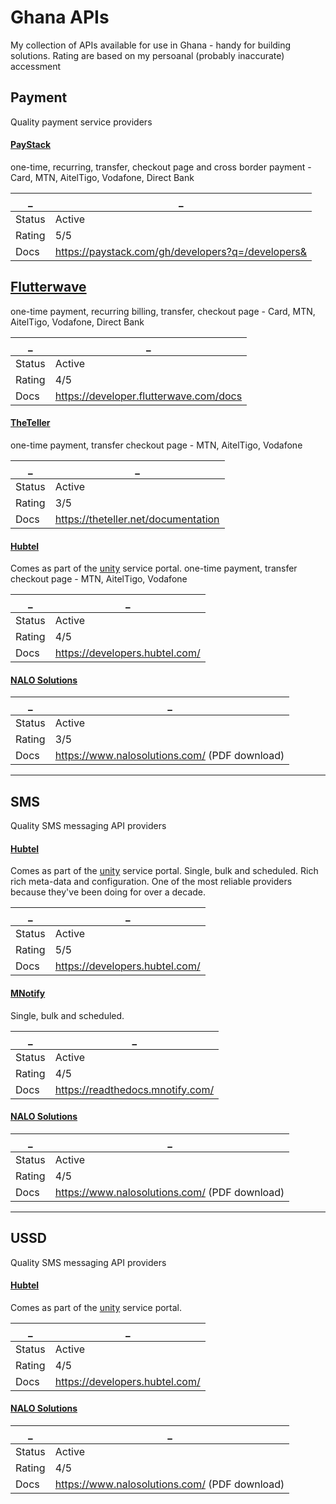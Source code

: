 # Ghana APIs
My collection of APIs available for use in Ghana - handy for building solutions. Rating are based on my persoanal (probably inaccurate) accessment

## Payment
Quality payment service providers 

#### [PayStack](https://paystack.com/)
one-time, recurring, transfer, checkout page and cross border payment - Card, MTN, AitelTigo, Vodafone, Direct Bank

_ | _ 
-- | --
Status | Active
Rating | 5/5
Docs | https://paystack.com/gh/developers?q=/developers&

## [Flutterwave](https://flutterwave.com/gh/)
one-time payment, recurring billing, transfer, checkout page - Card, MTN, AitelTigo, Vodafone, Direct Bank

_ | _ 
-- | --
Status | Active
Rating | 4/5
Docs | https://developer.flutterwave.com/docs

#### [TheTeller](https://theteller.net/)
one-time payment, transfer checkout page - MTN, AitelTigo, Vodafone

_ | _ 
-- | --
Status | Active
Rating | 3/5
Docs | https://theteller.net/documentation

#### [Hubtel](https://hubtel.com)
Comes as part of the [unity](https://unity.hubtel.com) service portal. one-time payment, transfer checkout page - MTN, AitelTigo, Vodafone

_ | _ 
-- | --
Status | Active
Rating | 4/5
Docs | https://developers.hubtel.com/

 #### [NALO Solutions](https://www.nalosolutions.com/)
 
_ | _ 
-- | --
Status | Active
Rating | 3/5
Docs | https://www.nalosolutions.com/ (PDF download)


---


## SMS
 Quality SMS messaging API providers
 
 #### [Hubtel](https://hubtel.com)
 Comes as part of the [unity](https://unity.hubtel.com) service portal. Single, bulk and scheduled. Rich rich meta-data and configuration. One of the most reliable providers because they've been doing for over a decade.

_ | _ 
-- | --
Status | Active
Rating | 5/5
Docs | https://developers.hubtel.com/


#### [MNotify](https://www.mnotify.com/)
Single, bulk and scheduled.

_ | _ 
-- | --
Status | Active
Rating | 4/5
Docs | https://readthedocs.mnotify.com/

#### [NALO Solutions](https://www.nalosolutions.com/)
 
_ | _ 
-- | --
Status | Active
Rating | 4/5
Docs | https://www.nalosolutions.com/ (PDF download)


---



## USSD
 Quality SMS messaging API providers
 
 #### [Hubtel](https://hubtel.com)
 Comes as part of the [unity](https://unity.hubtel.com) service portal. 

_ | _ 
-- | --
Status | Active
Rating | 4/5
Docs | https://developers.hubtel.com/

#### [NALO Solutions](https://www.nalosolutions.com/)
 
_ | _ 
-- | --
Status | Active
Rating | 4/5
Docs | https://www.nalosolutions.com/ (PDF download)
